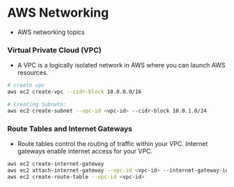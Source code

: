 # AWS Networking

- AWS networking topics

### Virtual Private Cloud (VPC)

- A VPC is a logically isolated network in AWS where you can launch AWS resources.

```bash
# create vpc
aws ec2 create-vpc --cidr-block 10.0.0.0/16

# Creating Subnets:
aws ec2 create-subnet --vpc-id <vpc-id> --cidr-block 10.0.1.0/24

```

### Route Tables and Internet Gateways

- Route tables control the routing of traffic within your VPC. Internet gateways enable internet access for your VPC.

```bash
aws ec2 create-internet-gateway
aws ec2 attach-internet-gateway --vpc-id <vpc-id> --internet-gateway-id <igw-id>
aws ec2 create-route-table --vpc-id <vpc-id>

```
